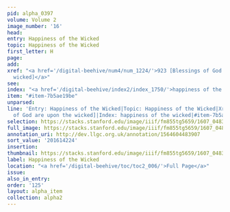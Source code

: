 ```yaml
---
pid: alpha_0397
volume: Volume 2
image_number: '16'
head:
entry: Happiness of the Wicked
topic: Happiness of the Wicked
first_letter: H
page:
add:
xref: "<a href='/digital-beehive/num4/num_1224/'>923 [Blessings of God are upon the
  wicked]</a>"
see:
index: "<a href='/digital-beehive/index2/index_1750/'>happiness of the wicked</a>"
item: "#item-7b5ae19be"
unparsed:
line: 'Entry: Happiness of the Wicked|Topic: Happiness of the Wicked|Xref: 923 [Blessings
  of God are upon the wicked]|Index: happiness of the wicked|#item-7b5ae19be'
selection: https://stacks.stanford.edu/image/iiif/fm855tg5659/1607_0483/789,4224,2919,442/full/0/default.jpg
full_image: https://stacks.stanford.edu/image/iiif/fm855tg5659/1607_0483/full/full/0/default.jpg
annotation_uri: http://dev.llgc.org.uk/annotation/1564604483907
sort_value: '201614224'
insertion:
thumbnail: https://stacks.stanford.edu/image/iiif/fm855tg5659/1607_0483/789,4224,600,180/250,/0/default.jpg
label: Happiness of the Wicked
location: "<a href='/digital-beehive/toc/toc2_006/'>Full Page</a>"
issue:
also_in_entry:
order: '125'
layout: alpha_item
collection: alpha2
---
```

